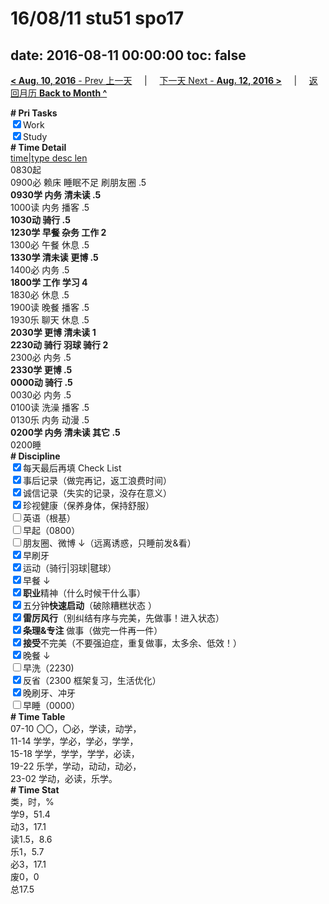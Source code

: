# 16/08/11 stu51 spo17

date: 2016-08-11 00:00:00
toc: false
---
[**< Aug. 10, 2016** - Prev 上一天](/lifelogs/2016/08/d10.md) &nbsp; &nbsp; | &nbsp; &nbsp; [下一天 Next - **Aug. 12, 2016 >**](/lifelogs/2016/08/d12.md) &nbsp; &nbsp; |  &nbsp; &nbsp; [返回月历 **Back to Month ^**](/lifelogs/2016/08/index.md)
<br/><div><b># Pri Tasks</b></div><div><input checked="true" type="checkbox"/>Work</div><div><input checked="true" type="checkbox"/>Study</div><div><b># Time Detail</b></div><div><u>time|type desc len</u></div><div>0830起</div><div>0900必 赖床 睡眠不足 刷朋友圈 .5</div><div><b>0930学 内务 清未读 .5</b></div><div>1000读 内务 播客 .5</div><div><b>1030动 骑行 .5</b></div><div><b>1230学 早餐 杂务 工作 2</b></div><div>1300必 午餐 休息 .5</div><div><b>1330学 清未读 更博 .5</b></div><div>1400必 内务 .5</div><div><b>1800学 工作 学习 4</b></div><div>1830必 休息 .5</div><div>1900读 晚餐 播客 .5</div><div>1930乐 聊天 休息 .5</div><div><b>2030学 更博 清未读 1</b></div><div><b>2230动 骑行 羽球 骑行 2</b></div><div>2300必 内务 .5</div><div><b>2330学 更博 .5</b></div><div><b>0000动 骑行 .5</b></div><div>0030必 内务 .5</div><div>0100读 洗澡 播客 .5</div><div>0130乐 内务 动漫 .5</div><div><b>0200学 内务 清未读 其它 .5</b></div><div>0200睡</div><div><b># Discipline</b></div><div><input checked="true" type="checkbox"/>每天最后再填 Check List</div><div><input checked="true" type="checkbox"/>事后记录（做完再记，返工浪费时间）</div><div><input checked="true" type="checkbox"/>诚信记录（失实的记录，没存在意义）</div><div><input checked="true" type="checkbox"/>珍视健康（保养身体，保持舒服）</div><div><input type="checkbox"/>英语（根基）</div><div><input type="checkbox"/>早起（0800）</div><div><input type="checkbox"/>朋友圈、微博 ↓（远离诱惑，只睡前发&amp;看）</div><div><input checked="true" type="checkbox"/>早刷牙</div><div><input checked="true" type="checkbox"/>运动（骑行|羽球|毽球）</div><div><input checked="true" type="checkbox"/>早餐 ↓</div><div><input checked="true" type="checkbox"/><b>职业</b>精神（什么时候干什么事）</div><div><input checked="true" type="checkbox"/>五分钟<b>快速启动</b>（破除糟糕状态 ）</div><div><input checked="true" type="checkbox"/><b>雷厉风行</b>（别纠结有序与完美，先做事！进入状态）</div><div><input checked="true" type="checkbox"/><b>条理&amp;专注</b> 做事（做完一件再一件）</div><div><input checked="true" type="checkbox"/><b>接受</b>不完美（不要强迫症，重复做事，太多余、低效！）</div><div><input checked="true" type="checkbox"/>晚餐 ↓</div><div><input type="checkbox"/>早洗（2230)</div><div><input checked="true" type="checkbox"/>反省（2300 框架复习，生活优化）</div><div><input checked="true" type="checkbox"/>晚刷牙、冲牙</div><div><input type="checkbox"/>早睡（0000）</div><div><b># Time Table</b></div><div>07-10 〇〇，〇必，学读，动学，</div><div>11-14 学学，学必，学必，学学，</div><div>15-18 学学，学学，学学，必读，</div><div>19-22 乐学，学动，动动，动必，</div><div>23-02 学动，必读，乐学。</div><div><b># Time Stat</b></div><div>类，时，%</div><div>学9，51.4</div><div>动3，17.1</div><div>读1.5，8.6</div><div>乐1，5.7</div><div>必3，17.1</div><div>废0，0</div><div>总17.5</div>
